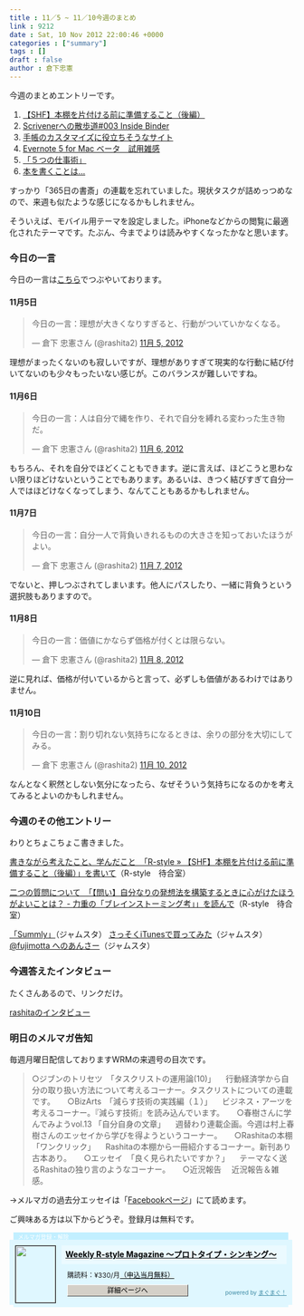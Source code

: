 ```yaml
---
title : 11／5 ~ 11／10今週のまとめ
link : 9212
date : Sat, 10 Nov 2012 22:00:46 +0000
categories : ["summary"]
tags : []
draft : false
author : 倉下忠憲
---
```


今週のまとめエントリーです。

<ol>
<li><a href="https://rashita.net/blog/?p=9158" target="_blank">【SHF】本棚を片付ける前に準備すること（後編）</a></li>
<li><a href="https://rashita.net/blog/?p=9162" target="_blank">Scrivenerへの散歩道#003 Inside Binder</a></li>
<li><a href="https://rashita.net/blog/?p=9176" target="_blank">手帳のカスタマイズに役立ちそうなサイト</a></li>
<li><a href="https://rashita.net/blog/?p=9183" target="_blank">Evernote 5 for Mac ベータ　試用雑感</a></li>
<li><a href="https://rashita.net/blog/?p=9193" target="_blank">「５つの仕事術」</a></li>
<li><a href="https://rashita.net/blog/?p=9208" target="_blank">本を書くことは…</a></li>
</ol>

すっかり「365日の書斎」の連載を忘れていました。現状タスクが詰めっつめなので、来週も似たような感じになるかもしれません。

そういえば、モバイル用テーマを設定しました。iPhoneなどからの閲覧に最適化されたテーマです。たぶん、今までよりは読みやすくなったかなと思います。

<h3>今日の一言</h3>
今日の一言は<a href="http://twitter.com/rashita2 ">こちら</a>でつぶやいております。

<h4>11月5日</h4>
<blockquote class="twitter-tweet" lang="ja"><p>今日の一言：理想が大きくなりすぎると、行動がついていかなくなる。</p>&mdash; 倉下 忠憲さん (@rashita2) <a href="https://twitter.com/rashita2/status/265358129385058304" data-datetime="2012-11-05T07:41:22+00:00">11月 5, 2012</a></blockquote>
<script src="//platform.twitter.com/widgets.js" charset="utf-8"></script>

理想がまったくないのも寂しいですが、理想がありすぎて現実的な行動に結び付いてないのも少々もったいない感じが。このバランスが難しいですね。

<h4>11月6日</h4>
<blockquote class="twitter-tweet" lang="ja"><p>今日の一言：人は自分で縄を作り、それで自分を縛れる変わった生き物だ。</p>&mdash; 倉下 忠憲さん (@rashita2) <a href="https://twitter.com/rashita2/status/265777241831649280" data-datetime="2012-11-06T11:26:47+00:00">11月 6, 2012</a></blockquote>
<script src="//platform.twitter.com/widgets.js" charset="utf-8"></script>

もちろん、それを自分でほどくこともできます。逆に言えば、ほどこうと思わない限りほどけないということでもあります。あるいは、きつく結びすぎて自分一人ではほどけなくなってしまう、なんてこともあるかもしれません。

<h4>11月7日</h4>
<blockquote class="twitter-tweet" lang="ja"><p>今日の一言：自分一人で背負いきれるものの大きさを知っておいたほうがよい。</p>&mdash; 倉下 忠憲さん (@rashita2) <a href="https://twitter.com/rashita2/status/266029936840671232" data-datetime="2012-11-07T04:10:54+00:00">11月 7, 2012</a></blockquote>
<script src="//platform.twitter.com/widgets.js" charset="utf-8"></script>

でないと、押しつぶされてしまいます。他人にパスしたり、一緒に背負うという選択肢もありますので。

<h4>11月8日</h4>
<blockquote class="twitter-tweet" lang="ja"><p>今日の一言：価値にかならず価格が付くとは限らない。</p>&mdash; 倉下 忠憲さん (@rashita2) <a href="https://twitter.com/rashita2/status/266438372497715200" data-datetime="2012-11-08T07:13:52+00:00">11月 8, 2012</a></blockquote>
<script src="//platform.twitter.com/widgets.js" charset="utf-8"></script>

逆に見れば、価格が付いているからと言って、必ずしも価値があるわけではありません。

<h4>11月10日</h4>
<blockquote class="twitter-tweet" lang="ja"><p>今日の一言：割り切れない気持ちになるときは、余りの部分を大切にしてみる。</p>&mdash; 倉下 忠憲さん (@rashita2) <a href="https://twitter.com/rashita2/status/267194223047094272" data-datetime="2012-11-10T09:17:21+00:00">11月 10, 2012</a></blockquote>
<script src="//platform.twitter.com/widgets.js" charset="utf-8"></script>

なんとなく釈然としない気分になったら、なぜそういう気持ちになるのかを考えてみるとよいのかもしれません。

<h3>今週のその他エントリー</h3>
わりとちょこちょこ書きました。

<a href="http://r-style.posterous.com/r-style-shf" target="_blank">書きながら考えたこと、学んだこと　「R-style » 【SHF】本棚を片付ける前に準備すること（後編）」を書いて</a>（R-style　待合室）

<a href="http://r-style.posterous.com/168155454" target="_blank">二つの質問について　「【問い】自分なりの発想法を構築するときに心がけたほうがよいことは？ - 力重の「ブレインストーミング考」」を読んで</a>（R-style　待合室）

<a href="http://rashita.hatenablog.com/entry/2012/11/06/181616" target="_blank">「Summly」</a>（ジャムスタ）
<a href="http://rashita.hatenablog.com/entry/2012/11/07/074457" target="_blank">さっそくiTunesで買ってみた</a>（ジャムスタ）
<a href="http://rashita.hatenablog.com/entry/2012/11/10/090031" target="_blank">@fujimotta へのあんさー</a>（ジャムスタ）


<h3>今週答えたインタビュー</h3>
たくさんあるので、リンクだけ。

<a href="http://theinterviews.jp/rashita" target="_blank">rashitaのインタビュー</a>

<h3>明日のメルマガ告知</h3>
毎週月曜日配信しておりますWRMの来週号の目次です。

<blockquote>
○ジブンのトリセツ　「タスクリストの運用論(10)」
　行動経済学から自分の取り扱い方法について考えるコーナー。タスクリストについての連載です。
　
○BizArts　「減らす技術の実践編（１）」
　ビジネス・アーツを考えるコーナー。『減らす技術』を読み込んでいます。
　
○春樹さんに学んでみようvol.13 「自分自身の文章」
　週替わり連載企画。今週は村上春樹さんのエッセイから学びを得ようというコーナー。
　
○Rashitaの本棚　「ワンクリック」
　Rashitaの本棚から一冊紹介するコーナー。新刊あり古本あり。
　
○エッセイ　「良く見られたいですか？」
　テーマなく送るRashitaの独り言のようなコーナー。
　
○近況報告
　近況報告＆雑感。
</blockquote>
→メルマガの過去分エッセイは「<a href="http://www.facebook.com/home.php#!/rashitaportal">Facebookページ</a>」にて読めます。

ご興味ある方は以下からどうぞ。登録月は無料です。
<div style="width:500px;margin-bottom:20px;">
<div style="height:13px;background:url(http://img.mag2.com/mag2/common/publ/pub-form/wide_b_left_top.gif) no-repeat left top;"><div style="height:13px;background:url(http://img.mag2.com/mag2/common/publ/pub-form/wide_b_right_top.gif) no-repeat right top;"><div style="margin:0 7px;padding-left:8px; height:13px; color:#fff; background:#c2efff url(http://img.mag2.com/mag2/common/publ/pub-form/wide_b_tit.gif) no-repeat left top; font-size:10px;">メルマガ登録・解除</div></div></div>
<div style="padding:10px 0;background:#dff7ff url(http://img.mag2.com/mag2/common/publ/pub-form/wide_b_bg.gif) repeat-x;font-size:12px;"><a href="http://www.mag2.com/m/0001185133.html" style="border:none;"><img src="http://www.mag2.com/images/MagazineCover/0001185133c.png" width="70" height="100" style="margin:0 10px; position:absolute; border:#000 1px solid;" /></a>
<div style="margin:0 10px 0 92px; position:relative; height:95px;">
<div style="padding:8px 7px; background-color: #ebfaff; font-weight:bold; font-size:14px; line-height:1.2;"><a href="http://www.mag2.com/m/0001185133.html" style="color:#000;">Weekly R-style Magazine ～プロトタイプ・シンキング～ </a></div>
<div style="padding:10px 0 0 10px;">購読料：&yen;330/月<a href="http://www.mag2.com/read/charge.html" style="color:#000;">（申込当月無料）</a></div><div style="margin:10px 0 0 10px; height:20px;position:relative;"><a href="http://www.mag2.com/m/0001185133.html" style="color:#000;text-decoration:none;"><span style="padding:2px 70px;border:#404040 1px solid;border-top-color:#fff;border-left-color:#fff;background-color:#d4d0c8;text-align:center;">詳細ページへ</span></a><span style="position:absolute; right:0; bottom:0; color:#3f8ba5; font-size:10px;">powered by <a href="http://www.mag2.com/" target="_blank" style="color:#3f8ba5;">まぐまぐ！</a></span></div></div>
</div>
<div style="height:4px;background:url(http://img.mag2.com/mag2/common/publ/pub-form/wide_b_left_bot.gif) no-repeat left top;"><div style="background:url(http://img.mag2.com/mag2/common/publ/pub-form/wide_b_right_bot.gif) no-repeat right top;"><div style="margin:0 7px;padding-left:8px; height:4px; background-color:#dff7ff; font-size:1px;">&nbsp;</div></div></div>
</div>
